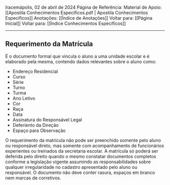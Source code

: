 Iracemápolis, 02 de abril de 2024
Página de Referência:
Material de Apoio: [[Apostila Conhecimentos Específicos.pdf | Apostila Conhecimentos Específicos]]
Anotações: [[Índice de Anotações]]
Voltar para: [[Página Inicial]]
Voltar para: [[Índice Conhecimentos Específicos]]
___________________
## Requerimento da Matrícula
É o documento formal que vincula o aluno a uma unidade escolar  e é elaborado pela mesma, contendo dados relevantes sobre o aluno como:

- Endereço Residencial
- Curso
- Série
- Turno
- Turma
- Ano Letivo
- Cor
- Raça
- Data
- Assinatura do Responsável Legal
- Deferiento da Direção
- Espaço para Observação

O requerimento da matrícula não pode ser preenchido somente pelo aluno ou responsável direto, mas somente com acompanhamento de funcionários experientes ou treinados da secretaria escolar.
  A matrícula só poderá ser deferida pelo direito quando o mesmo constatar documentos completos conforme a legislação vigente assumindo as responsabilidades sobre qualquer irregularidade no cadastro apresentado pelo aluno ou responsável.
  O documento não deve conter rasura, espaços em branco nem marcas de corretivos.
